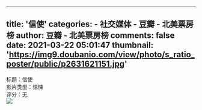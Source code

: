 
---
title: '信使'
categories: 
    - 社交媒体
    - 豆瓣 - 北美票房榜
author: 豆瓣 - 北美票房榜
comments: false
date: 2021-03-22 05:01:47
thumbnail: 'https://img9.doubanio.com/view/photo/s_ratio_poster/public/p2631621151.jpg'
---

<div>   
标题：信使<br> 影片类型：惊悚  <br>评分：无 <br> <img src="https://img9.doubanio.com/view/photo/s_ratio_poster/public/p2631621151.jpg" referrerpolicy="no-referrer">  
</div>
            